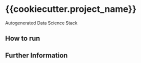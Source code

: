 # {{cookiecutter.project_name}}
Autogenerated Data Science Stack

## How to run

## Further Information
